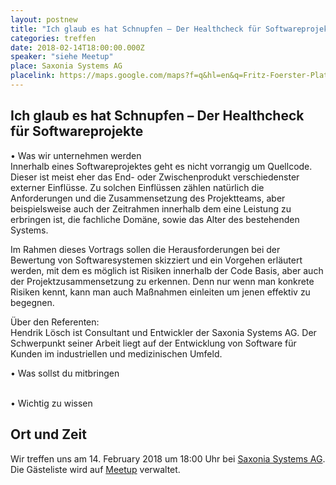 ```yaml
---
layout: postnew
title: "Ich glaub es hat Schnupfen – Der Healthcheck für Softwareprojekte"
categories: treffen
date: 2018-02-14T18:00:00.000Z
speaker: "siehe Meetup"
place: Saxonia Systems AG
placelink: https://maps.google.com/maps?f=q&hl=en&q=Fritz-Foerster-Platz+2%2C+Dresden%2C+de
---
```


## Ich glaub es hat Schnupfen – Der Healthcheck für Softwareprojekte
<p>• Was wir unternehmen werden<br/>Innerhalb eines Softwareprojektes geht es nicht vorrangig um Quellcode. Dieser ist meist eher das End- oder Zwischenprodukt verschiedenster externer Einflüsse. Zu solchen Einflüssen zählen natürlich die Anforderungen und die Zusammensetzung des Projektteams, aber beispielsweise auch der Zeitrahmen innerhalb dem eine Leistung zu erbringen ist, die fachliche Domäne, sowie das Alter des bestehenden Systems.</p> <p>Im Rahmen dieses Vortrags sollen die Herausforderungen bei der Bewertung von Softwaresystemen skizziert und ein Vorgehen erläutert werden, mit dem es möglich ist Risiken innerhalb der Code Basis, aber auch der Projektzusammensetzung zu erkennen. Denn nur wenn man konkrete Risiken kennt, kann man auch Maßnahmen einleiten um jenen effektiv zu begegnen.</p> <p>Über den Referenten:<br/>Hendrik Lösch ist Consultant und Entwickler der Saxonia Systems AG. Der Schwerpunkt seiner Arbeit liegt auf der Entwicklung von Software für Kunden im industriellen und medizinischen Umfeld.</p> <p>• Was sollst du mitbringen</p> <p><br/>• Wichtig zu wissen</p> 

## Ort und Zeit
Wir treffen uns am 14. February 2018 um 18:00 Uhr bei [Saxonia Systems AG](https://maps.google.com/maps?f=q&hl=en&q=Fritz-Foerster-Platz+2%2C+Dresden%2C+de).  
Die Gästeliste wird auf [Meetup](https://www.meetup.com/NET-User-Group-Dresden/events/246868281/) verwaltet.
